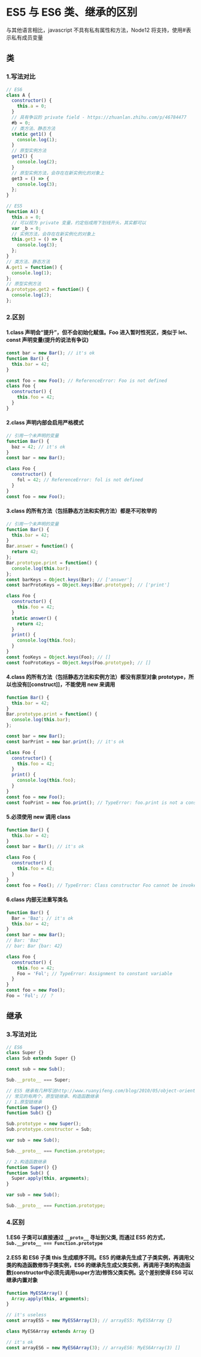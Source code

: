 # ES5 与 ES6 类、继承的区别

与其他语言相比，javascript 不具有私有属性和方法，Node12 将支持，使用#表示私有成员变量

## 类

### 1.写法对比

```javascript
// ES6
class A {
  constructor() {
    this.a = 0;
  }
  // 具有争议的 private field - https://zhuanlan.zhihu.com/p/46784477
  #b = 0;
  // 类方法、静态方法
  static get1() {
    console.log(1);
  }
  // 原型实例方法
  get2() {
    console.log(2);
  }
  // 原型实例方法，会存在在新实例化的对象上
  get3 = () => {
    console.log(3);
  };
}

// ES5
function A() {
  this.a = 0;
  // 可以视为 private 变量，约定俗成用下划线开头，其实都可以
  var _b = 0;
  // 实例方法，会存在在新实例化的对象上
  this.get3 = () => {
    console.log(3);
  };
}
// 类方法、静态方法
A.get1 = function() {
  console.log(1);
};
// 原型实例方法
A.prototype.get2 = function() {
  console.log(2);
};
```

### 2.区别

#### 1.class 声明会“提升”，但不会初始化赋值。Foo 进入暂时性死区，类似于 let、const 声明变量(提升的说法有争议)

```javascript
const bar = new Bar(); // it's ok
function Bar() {
  this.bar = 42;
}

const foo = new Foo(); // ReferenceError: Foo is not defined
class Foo {
  constructor() {
    this.foo = 42;
  }
}
```

#### 2.class 声明内部会启用严格模式

```javascript
// 引用一个未声明的变量
function Bar() {
  baz = 42; // it's ok
}
const bar = new Bar();

class Foo {
  constructor() {
    fol = 42; // ReferenceError: fol is not defined
  }
}
const foo = new Foo();
```

#### 3.class 的所有方法（包括静态方法和实例方法）都是不可枚举的

```javascript
// 引用一个未声明的变量
function Bar() {
  this.bar = 42;
}
Bar.answer = function() {
  return 42;
};
Bar.prototype.print = function() {
  console.log(this.bar);
};
const barKeys = Object.keys(Bar); // ['answer']
const barProtoKeys = Object.keys(Bar.prototype); // ['print']

class Foo {
  constructor() {
    this.foo = 42;
  }
  static answer() {
    return 42;
  }
  print() {
    console.log(this.foo);
  }
}
const fooKeys = Object.keys(Foo); // []
const fooProtoKeys = Object.keys(Foo.prototype); // []
```

#### 4.class 的所有方法（包括静态方法和实例方法）都没有原型对象 prototype，所以也没有[[construct]]，不能使用 new 来调用

```javascript
function Bar() {
  this.bar = 42;
}
Bar.prototype.print = function() {
  console.log(this.bar);
};

const bar = new Bar();
const barPrint = new bar.print(); // it's ok

class Foo {
  constructor() {
    this.foo = 42;
  }
  print() {
    console.log(this.foo);
  }
}
const foo = new Foo();
const fooPrint = new foo.print(); // TypeError: foo.print is not a constructor
```

#### 5.必须使用 new 调用 class

```javascript
function Bar() {
  this.bar = 42;
}
const bar = Bar(); // it's ok

class Foo {
  constructor() {
    this.foo = 42;
  }
}
const foo = Foo(); // TypeError: Class constructor Foo cannot be invoked without 'new'
```

#### 6.class 内部无法重写类名

```javascript
function Bar() {
  Bar = 'Baz'; // it's ok
  this.bar = 42;
}
const bar = new Bar();
// Bar: 'Baz'
// bar: Bar {bar: 42}

class Foo {
  constructor() {
    this.foo = 42;
    Foo = 'Fol'; // TypeError: Assignment to constant variable
  }
}
const foo = new Foo();
Foo = 'Fol'; // ？
```

## 继承

### 3.写法对比

```javascript
// ES6
class Super {}
class Sub extends Super {}

const sub = new Sub();

Sub.__proto__ === Super;

// ES5 继承有几种写法http://www.ruanyifeng.com/blog/2010/05/object-oriented_javascript_inheritance.html
// 常见的有两个，原型链继承、构造函数继承
// 1.原型链继承
function Super() {}
function Sub() {}

Sub.prototype = new Super();
Sub.prototype.constructor = Sub;

var sub = new Sub();

Sub.__proto__ === Function.prototype;

// 2.构造函数继承
function Super() {}
function Sub() {
  Super.apply(this, arguments);
}

var sub = new Sub();

Sub.__proto__ === Function.prototype;
```

### 4.区别

#### 1.ES6 子类可以直接通过 `__proto__` 寻址到父类, 而通过 ES5 的方式，`Sub.__proto__ === Function.prototype`

#### 2.ES5 和 ES6 子类 this 生成顺序不同。ES5 的继承先生成了子类实例，再调用父类的构造函数修饰子类实例，ES6 的继承先生成父类实例，再调用子类的构造函数(constructor中必须先调用super方法)修饰父类实例。这个差别使得 ES6 可以继承内置对象

```javascript
function MyES5Array() {
  Array.apply(this, arguments);
}

// it's useless
const arrayES5 = new MyES5Array(3); // arrayES5: MyES5Array {}

class MyES6Array extends Array {}

// it's ok
const arrayES6 = new MyES6Array(3); // arrayES6: MyES6Array(3) []
```
